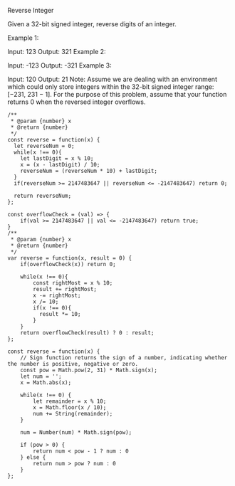 Reverse Integer

Given a 32-bit signed integer, reverse digits of an integer.

Example 1:

Input: 123
Output: 321
Example 2:

Input: -123
Output: -321
Example 3:

Input: 120
Output: 21
Note:
Assume we are dealing with an environment which could only store integers within the 32-bit signed integer range: [−231,  231 − 1]. For the purpose of this problem, assume that your function returns 0 when the reversed integer overflows.


```
/**
 * @param {number} x
 * @return {number}
 */
const reverse = function(x) {
  let reverseNum = 0;
  while(x !== 0){
    let lastDigit = x % 10;
    x = (x - lastDigit) / 10; 
    reverseNum = (reverseNum * 10) + lastDigit;
  }
  if(reverseNum >= 2147483647 || reverseNum <= -2147483647) return 0;

  return reverseNum;
};

```

```
const overflowCheck = (val) => {
    if(val >= 2147483647 || val <= -2147483647) return true;
}
/**
 * @param {number} x
 * @return {number}
 */
var reverse = function(x, result = 0) {
    if(overflowCheck(x)) return 0;

    while(x !== 0){
        const rightMost = x % 10;
        result += rightMost;  
        x -= rightMost;
        x /= 10;
        if(x !== 0){
          result *= 10;  
        }
    }
    return overflowCheck(result) ? 0 : result;
};
```


```
const reverse = function(x) {
    // Sign function returns the sign of a number, indicating whether the number is positive, negative or zero.
    const pow = Math.pow(2, 31) * Math.sign(x);
    let num = '';
    x = Math.abs(x);

    while(x !== 0) {
        let remainder = x % 10;
        x = Math.floor(x / 10);
        num += String(remainder);
    }

    num = Number(num) * Math.sign(pow);

    if (pow > 0) {
        return num < pow - 1 ? num : 0
    } else {
        return num > pow ? num : 0
    }
};
```

